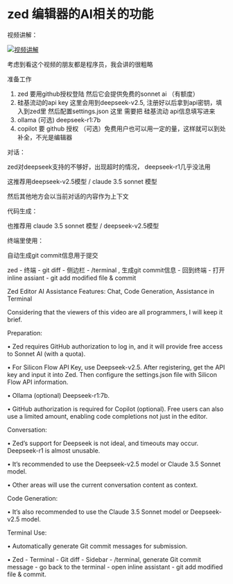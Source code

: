 # zed 编辑器的AI相关的功能

视频讲解：

[![视频讲解](https://img.youtube.com/vi/yZROVsoyKZE/0.jpg)](https://www.youtube.com/watch?v=yZROVsoyKZE)

考虑到看这个视频的朋友都是程序员，我会讲的很粗略

准备工作


1. zed 要用github授权登陆 然后它会提供免费的sonnet ai （有额度）
2. 硅基流动的api key 这里会用到deepseek-v2.5, 注册好以后拿到api密钥，填入到zed里 然后配置settings.json 这里 需要把 硅基流动 api信息填写进来
3. ollama (可选) deepseek-r1:7b
4. copilot 要 github 授权 （可选）免费用户也可以用一定的量，这样就可以到处补全，不光是编辑器


对话：

zed对deepseek支持的不够好，出现超时的情况， deepseek-r1几乎没法用

这推荐用deepseek-v2.5模型 / claude 3.5 sonnet 模型

然后其他地方会以当前对话的内容作为上下文


代码生成：

也推荐用 claude 3.5 sonnet 模型 / deepseek-v2.5模型


终端里使用：

自动生成git commit信息用于提交


zed - 终端 - git diff -  侧边栏 - /terminal , 生成git commit信息 - 回到终端 - 打开inline assiant - git add modified file & commit


Zed Editor AI Assistance Features: Chat, Code Generation, Assistance in Terminal


Considering that the viewers of this video are all programmers, I will keep it brief.

Preparation:

 • Zed requires GitHub authorization to log in, and it will provide free access to Sonnet AI (with a quota).

 • For Silicon Flow API Key, use Deepseek-v2.5. After registering, get the API key and input it into Zed. Then configure the settings.json file with Silicon Flow API information.

 • Ollama (optional) Deepseek-r1:7b.

 • GitHub authorization is required for Copilot (optional). Free users can also use a limited amount, enabling code completions not just in the editor.

Conversation:

 • Zed’s support for Deepseek is not ideal, and timeouts may occur. Deepseek-r1 is almost unusable.

 • It’s recommended to use the Deepseek-v2.5 model or Claude 3.5 Sonnet model.

 • Other areas will use the current conversation content as context.

Code Generation:

 • It’s also recommended to use the Claude 3.5 Sonnet model or Deepseek-v2.5 model.

Terminal Use:

 • Automatically generate Git commit messages for submission.

 • Zed - Terminal - Git diff - Sidebar - /terminal, generate Git commit message - go back to the terminal - open inline assistant - git add modified file & commit.
